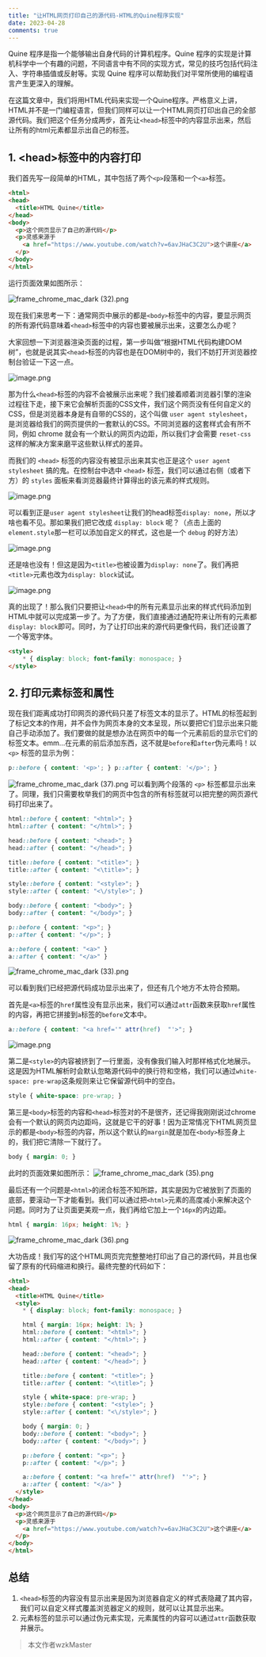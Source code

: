 ```yaml
---
title: "让HTML网页打印自己的源代码-HTML的Quine程序实现"
date: 2023-04-28
comments: true
---
```


Quine 程序是指一个能够输出自身代码的计算机程序。Quine 程序的实现是计算机科学中一个有趣的问题，不同语言中有不同的实现方式，常见的技巧包括代码注入、字符串插值或反射等。实现 Quine 程序可以帮助我们对平常所使用的编程语言产生更深入的理解。

在这篇文章中，我们将用HTML代码来实现一个Quine程序。严格意义上讲，HTML并不是一门编程语言，但我们同样可以让一个HTML网页打印出自己的全部源代码。我们把这个任务分成两步，首先让`<head>`标签中的内容显示出来，然后让所有的html元素都显示出自己的标签。

## 1. \<head\>标签中的内容打印

我们首先写一段简单的HTML，其中包括了两个`<p>`段落和一个`<a>`标签。

```html
<html>
<head>
  <title>HTML Quine</title>
</head>
<body>
  <p>这个网页显示了自己的源代码</p>
  <p>灵感来源于
    <a href="https://www.youtube.com/watch?v=6avJHaC3C2U">这个讲座</a>
  </p>
</body>
</html>
```

运行页面效果如图所示：

![frame_chrome_mac_dark (32).png](https://p3-juejin.byteimg.com/tos-cn-i-k3u1fbpfcp/340f73545fd64099bcaa7b2b86c4f332~tplv-k3u1fbpfcp-watermark.image?)

现在我们来思考一下：通常网页中展示的都是`<body>`标签中的内容，要显示网页的所有源代码意味着`<head>`标签中的内容也要被展示出来，这要怎么办呢？

大家回想一下浏览器渲染页面的过程，第一步叫做“根据HTML代码构建DOM树”，也就是说其实`<head>`标签的内容也是在DOM树中的，我们不妨打开浏览器控制台验证一下这一点。

![image.png](https://p9-juejin.byteimg.com/tos-cn-i-k3u1fbpfcp/b62abbdb831b4686ba5169e8cbc980d1~tplv-k3u1fbpfcp-watermark.image?)

那为什么`<head>`标签的内容不会被展示出来呢？我们接着顺着浏览器引擎的渲染过程往下走，接下来它会解析页面的CSS文件，我们这个网页没有任何自定义的CSS，但是浏览器本身是有自带的CSS的，这个叫做 `user agent stylesheet`，是浏览器给我们的网页提供的一套默认的CSS。不同浏览器的这套样式会有所不同，例如 chrome 就会有一个默认的网页内边距，所以我们才会需要 `reset-css` 这样的解决方案来磨平这些默认样式的差异。

而我们的 `<head>` 标签的内容没有被显示出来其实也正是这个 `user agent stylesheet` 搞的鬼。在控制台中选中 `<head>` 标签，我们可以通过右侧（或者下方）的 `styles` 面板来看浏览器最终计算得出的该元素的样式规则。

![image.png](https://p3-juejin.byteimg.com/tos-cn-i-k3u1fbpfcp/b6a2cc02ee244320b47416f2e5856741~tplv-k3u1fbpfcp-watermark.image?)

可以看到正是`user agent stylesheet`让我们的head标签`display: none`，所以才啥也看不见。那如果我们把它改成 `display: block` 呢？（点击上面的`element.style`那一栏可以添加自定义的样式，这也是一个 `debug` 的好方法）

![image.png](https://p3-juejin.byteimg.com/tos-cn-i-k3u1fbpfcp/3f2670217c7246ba9f274048cfa2845d~tplv-k3u1fbpfcp-watermark.image?)

还是啥也没有！但这是因为`<title>`也被设置为`display: none`了。我们再把`<title>`元素也改为`display: block`试试。

![image.png](https://p9-juejin.byteimg.com/tos-cn-i-k3u1fbpfcp/cc3cf857c522492ab7651c03bcee864b~tplv-k3u1fbpfcp-watermark.image?)

真的出现了！那么我们只要把让`<head>`中的所有元素显示出来的样式代码添加到HTML中就可以完成第一步了。为了方便，我们直接通过通配符来让所有的元素都`display: block`即可。同时，为了让打印出来的源代码更像代码，我们还设置了一个等宽字体。

```html
<style>
    * { display: block; font-family: monospace; }
</style>
```

## 2. 打印元素标签和属性

现在我们距离成功打印网页的源代码只差了标签文本的显示了。HTML的标签起到了标记文本的作用，并不会作为网页本身的文本呈现，所以要把它们显示出来只能自己手动添加了。我们要做的就是想办法在网页中的每一个元素前后的显示它们的标签文本。emm...在元素的前后添加东西，这不就是`before`和`after`伪元素吗！以 `<p>` 标签的显示为例：

```css
p::before { content: '<p>'; } p::after { content: '</p>'; }
```

![frame_chrome_mac_dark (37).png](https://p6-juejin.byteimg.com/tos-cn-i-k3u1fbpfcp/1d77c1e8480945b0a7122034455bf9b2~tplv-k3u1fbpfcp-watermark.image?)
可以看到两个段落的 `<p>` 标签都显示出来了。同理，我们只需要枚举我们的网页中包含的所有标签就可以把完整的网页源代码打印出来了。

```css
html::before { content: "<html>"; }
html::after { content: "</html>"; }

head::before { content: "<head>"; }
head::after { content: "</head>"; }

title::before { content: "<title>"; }
title::after { content: "<\title>"; }

style::before { content: "<style>"; }
style::after { content: "<\/style>"; }

body::before { content: "<body>"; }
body::after { content: "</body>"; }

p::before { content: "<p>"; }
p::after { content: "</p>"; }

a::before { content: "<a>" }
a::after { content: "</a>" }
```

![frame_chrome_mac_dark (33).png](https://p3-juejin.byteimg.com/tos-cn-i-k3u1fbpfcp/eb602411ed3b405c8d082affdb0d2549~tplv-k3u1fbpfcp-watermark.image?)

可以看到我们已经把源代码成功显示出来了，但还有几个地方不太符合预期。

首先是`<a>`标签的`href`属性没有显示出来，我们可以通过`attr`函数来获取`href`属性的内容，再把它拼接到`a`标签的`before`文本中。

```css
a::before { content: "<a href='" attr(href)  "'>"; }
```
![image.png](https://p6-juejin.byteimg.com/tos-cn-i-k3u1fbpfcp/a25f77abfa094d85b31fc8620f531b52~tplv-k3u1fbpfcp-watermark.image?)


第二是`<style>`的内容被挤到了一行里面，没有像我们输入时那样格式化地展示。这是因为HTML解析时会默认忽略源代码中的换行符和空格，我们可以通过`white-space: pre-wrap`这条规则来让它保留源代码中的空白。

```css
style { white-space: pre-wrap; }
```

第三是`<body>`标签的内容和`<head>`标签对的不是很齐，还记得我刚刚说过chrome会有一个默认的网页内边距吗，这就是它干的好事！因为正常情况下HTML网页显示的都是`<body>`标签的内容，所以这个默认的`margin`就是加在`<body>`标签身上的，我们把它清除一下就行了。

```css
body { margin: 0; }
```

此时的页面效果如图所示：
![frame_chrome_mac_dark (35).png](https://p3-juejin.byteimg.com/tos-cn-i-k3u1fbpfcp/f73967a0ca3c4392bbb78ab652f58a8e~tplv-k3u1fbpfcp-watermark.image?)

最后还有一个问题是`<html>`的闭合标签不知所踪，其实是因为它被放到了页面的底部，要滚动一下才能看到。我们可以通过把`<html>`元素的高度减小来解决这个问题。同时为了让页面更美观一点，我们再给它加上一个`16px`的内边距。

```css
html { margin: 16px; height: 1%; }
```

![frame_chrome_mac_dark (36).png](https://p9-juejin.byteimg.com/tos-cn-i-k3u1fbpfcp/a857feca1f25443d894a19dd90c868e0~tplv-k3u1fbpfcp-watermark.image?)

大功告成！我们写的这个HTML网页完完整整地打印出了自己的源代码，并且也保留了原有的代码缩进和换行。最终完整的代码如下：

```html
<html>
<head>
  <title>HTML Quine</title>
  <style>
    * { display: block; font-family: monospace; }

    html { margin: 16px; height: 1%; }
    html::before { content: "<html>"; }
    html::after { content: "</html>"; }

    head::before { content: "<head>"; }
    head::after { content: "</head>"; }

    title::before { content: "<title>"; }
    title::after { content: "<\title>"; }

    style { white-space: pre-wrap; }
    style::before { content: "<style>"; }
    style::after { content: "<\/style>"; }

    body { margin: 0; }
    body::before { content: "<body>"; }
    body::after { content: "</body>"; }

    p::before { content: "<p>"; }
    p::after { content: "</p>"; }

    a::before { content: "<a href='" attr(href)  "'>"; }
    a::after { content: "</a>" }
  </style>
</head>
<body>
  <p>这个网页显示了自己的源代码</p>
  <p>灵感来源于
    <a href="https://www.youtube.com/watch?v=6avJHaC3C2U">这个讲座</a>
  </p>
</body>
</html>
```

## 总结

1. `<head>`标签的内容没有显示出来是因为浏览器自定义的样式表隐藏了其内容，我们可以自定义样式覆盖浏览器定义的规则，就可以让其显示出来。
2. 元素标签的显示可以通过伪元素实现，元素属性的内容可以通过`attr`函数获取并展示。

> 本文作者wzkMaster
